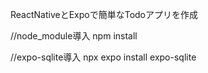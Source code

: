 ReactNativeとExpoで簡単なTodoアプリを作成

//node_module導入
npm install

//expo-sqlite導入
npx expo install expo-sqlite
